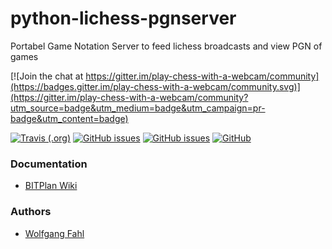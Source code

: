# python-lichess-pgnserver
Portabel Game Notation Server to feed lichess broadcasts and view PGN of games

[![Join the chat at https://gitter.im/play-chess-with-a-webcam/community](https://badges.gitter.im/play-chess-with-a-webcam/community.svg)](https://gitter.im/play-chess-with-a-webcam/community?utm_source=badge&utm_medium=badge&utm_campaign=pr-badge&utm_content=badge)

[![Travis (.org)](https://img.shields.io/travis/WolfgangFahl/python-lichess-pgnserver.svg)](https://travis-ci.org/WolfgangFahl/python-lichess-pgnserver)
[![GitHub issues](https://img.shields.io/github/issues/WolfgangFahl/python-lichess-pgnserver.svg)](https://github.com/WolfgangFahl/python-lichess-pgnserver/issues)
[![GitHub issues](https://img.shields.io/github/issues-closed/WolfgangFahl/python-lichess-pgnserver.svg)](https://github.com/WolfgangFahl/python-lichess-pgnserver/issues/?q=is%3Aissue+is%3Aclosed)
[![GitHub](https://img.shields.io/github/license/WolfgangFahl/python-lichess-pgnserver.svg)](https://www.apache.org/licenses/LICENSE-2.0)

### Documentation
* [BITPlan Wiki](http://wiki.bitplan.com/index.php/Python-lichess-pgnserver)

### Authors
* [Wolfgang Fahl](http://www.bitplan.com/Wolfgang_Fahl)
